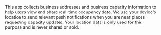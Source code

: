 This app collects business addresses and business capacity information to help users view and share real-time occupancy data. We use your device’s location to send relevant push notifications when you are near places requesting capacity updates. Your location data is only used for this purpose and is never shared or sold.
